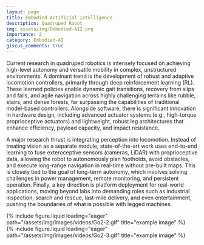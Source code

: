 ```yaml
---
layout: page
title: Embodied Artificial Intelligence
description: Quadruped Robot
img: assets/img/Embodied-AI2.png
importance: 2
category: Embodied-AI
giscus_comments: true
---
```


Current research in quadruped robotics is intensely focused on achieving high-level autonomy and versatile mobility in complex, unstructured environments. A dominant trend is the development of robust and adaptive locomotion controllers, primarily through deep reinforcement learning (RL). These learned policies enable dynamic gait transitions, recovery from slips and falls, and agile navigation across highly challenging terrains like rubble, stairs, and dense forests, far surpassing the capabilities of traditional model-based controllers. Alongside software, there is significant innovation in hardware design, including advanced actuator systems (e.g., high-torque proprioceptive actuators) and lightweight, robust leg architectures that enhance efficiency, payload capacity, and impact resistance.

A major research thrust is integrating perception into locomotion. Instead of treating vision as a separate module, state-of-the-art work uses end-to-end learning to fuse exteroceptive sensors (cameras, LiDAR) with proprioceptive data, allowing the robot to autonomously plan footholds, avoid obstacles, and execute long-range navigation in real-time without pre-built maps. This is closely tied to the goal of long-term autonomy, which involves solving challenges in power management, remote monitoring, and persistent operation. Finally, a key direction is platform deployment for real-world applications, moving beyond labs into demanding roles such as industrial inspection, search and rescue, last-mile delivery, and even entertainment, pushing the boundaries of what is possible with legged machines.

<div class="row">
    <div class="col-sm mt-3 mt-md-0">
        {% include figure.liquid loading="eager" path="/assets/img/images/videos/Go2-2.gif" title="example image"   %}
    </div>
    <div class="col-sm mt-3 mt-md-0">
        {% include figure.liquid loading="eager" path="/assets/img/images/videos/Go2-3.gif" title="example image"   %}
    </div>
</div>
<div class="caption">
</div>

